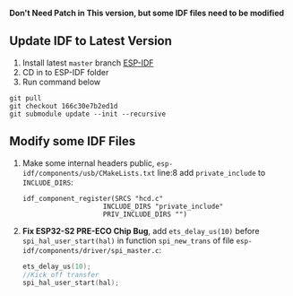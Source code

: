 **Don't Need Patch in This version, but some IDF files need to be modified**

## Update IDF to Latest Version

1. Install latest `master` branch [ESP-IDF](https://github.com/espressif/esp-idf)
2. CD in to ESP-IDF folder
3. Run command below

```
git pull
git checkout 166c30e7b2ed1d
git submodule update --init --recursive
```

## Modify some IDF Files

1. Make some internal headers public, `esp-idf/components/usb/CMakeLists.txt` line:8 add `private_include` to `INCLUDE_DIRS`:

   ```
   idf_component_register(SRCS "hcd.c"
                       INCLUDE_DIRS "private_include"
                       PRIV_INCLUDE_DIRS "")
   ```

2. **Fix ESP32-S2 PRE-ECO Chip Bug**, add `ets_delay_us(10)` before `spi_hal_user_start(hal)` in function `spi_new_trans` of file `esp-idf/components/driver/spi_master.c`:

   ```c
   ets_delay_us(10);
   //Kick off transfer
   spi_hal_user_start(hal);
   ```
